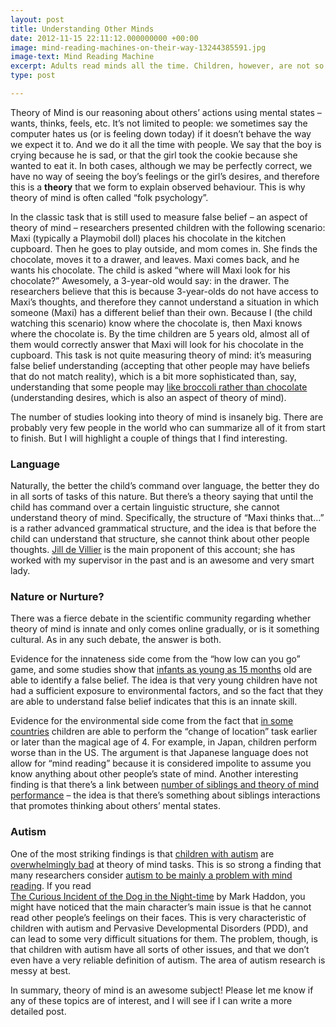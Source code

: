```yaml
---
layout: post
title: Understanding Other Minds
date: 2012-11-15 22:11:12.000000000 +00:00
image: mind-reading-machines-on-their-way-13244385591.jpg
image-text: Mind Reading Machine
excerpt: Adults read minds all the time. Children, however, are not so great at it. How come?
type: post

---
```


Theory of Mind is our reasoning about others’ actions using mental states – wants, thinks, feels, etc. It’s not limited to people: we sometimes say the computer hates us (or is feeling down today) if it doesn’t behave the way we expect it to. And we do it all the time with people. We say that the boy is crying because he is sad, or that the girl took the cookie because she wanted to eat it. In both cases, although we may be perfectly correct, we have no way of seeing the boy’s feelings or the girl’s desires, and therefore this is a **theory** that we form to explain observed behaviour. This is why theory of mind is often called “folk psychology”.

In the classic task that is still used to measure false belief – an aspect of theory of mind – researchers presented children with the following scenario: Maxi (typically a Playmobil doll) places his chocolate in the kitchen cupboard. Then he goes to play outside, and mom comes in. She finds the chocolate, moves it to a drawer, and leaves. Maxi comes back, and he wants his chocolate. The child is asked “where will Maxi look for his chocolate?” Awesomely, a 3-year-old would say: in the drawer. The researchers believe that this is because 3-year-olds do not have access to Maxi’s thoughts, and therefore they cannot understand a situation in which someone (Maxi) has a different belief than their own. Because I (the child watching this scenario) know where the chocolate is, then Maxi knows where the chocolate is. By the time children are 5 years old, almost all of them would correctly answer that Maxi will look for his chocolate in the cupboard. This task is not quite measuring theory of mind: it’s measuring false belief understanding (accepting that other people may have beliefs that do not match reality), which is a bit more sophisticated than, say, understanding that some people may [like broccoli rather than chocolate](http://www.bc.edu/content/dam/files/schools/cas_sites/psych/pdf/critique_desires.pdf) (understanding desires, which is also an aspect of theory of mind).

The number of studies looking into theory of mind is insanely big. There are probably very few people in the world who can summarize all of it from start to finish. But I will highlight a couple of things that I find interesting.

### Language

Naturally, the better the child’s command over language, the better they do in all sorts of tasks of this nature. But there’s a theory saying that until the child has command over a certain linguistic structure, she cannot understand theory of mind. Specifically, the structure of “Maxi thinks that...” is a rather advanced grammatical structure, and the idea is that before the child can understand that structure, she cannot think about other people thoughts. [Jill de Villier](http://www.smith.edu/psychology/faculty_jdevilliers.php) is the main proponent of this account; she has worked with my supervisor in the past and is an awesome and very smart lady.

### Nature or Nurture?

There was a fierce debate in the scientific community regarding whether theory of mind is innate and only comes online gradually, or is it something cultural. As in any such debate, the answer is both.

Evidence for the innateness side come from the “how low can you go” game, and some studies show that [infants as young as 15 months](http://www.ncbi.nlm.nih.gov/pmc/articles/PMC2930901/) old are able to identify a false belief. The idea is that very young children have not had a sufficient exposure to environmental factors, and so the fact that they are able to understand false belief indicates that this is an innate skill.

Evidence for the environmental side come from the fact that [in some countries](http://onlinelibrary.wiley.com/store/10.1111/1467-8624.00304/asset/1467-8624.00304.pdf?v=1&t=h9kc0gn2&s=48af8464791d45c8915d394cae345922d66b46c1) children are able to perform the “change of location” task earlier or later than the magical age of 4\. For example, in Japan, children perform worse than in the US. The argument is that Japanese language does not allow for “mind reading” because it is considered impolite to assume you know anything about other people’s state of mind. Another interesting finding is that there’s a link between [number of siblings and theory of mind performance](http://onlinelibrary.wiley.com/doi/10.1111/j.1467-8624.1994.tb00814.x/abstract) – the idea is that there’s something about siblings interactions that promotes thinking about others’ mental states.

### Autism

One of the most striking findings is that [children with autism](http://www.sciencedirect.com/science/article/pii/0010027785900228) are [overwhelmingly bad](http://books.google.ca/books?id=MDbcNu9zYZAC&printsec=frontcover#v=onepage&q&f=false) at theory of mind tasks. This is so strong a finding that many researchers consider [autism to be mainly a problem with mind reading](http://autismresearchcentre.com/docs/papers/1989_BC_The%20autistic%20child's%20theory%20of%20mind_JChildPsycholPsychiat.PDF). If you read  
[The Curious Incident of the Dog in the Night-time](http://en.wikipedia.org/wiki/The_Curious_Incident_of_the_Dog_in_the_Night-Time) by Mark Haddon, you might have noticed that the main character’s main issue is that he cannot read other people’s feelings on their faces. This is very characteristic of children with autism and Pervasive Developmental Disorders (PDD), and can lead to some very difficult situations for them. The problem, though, is that children with autism have all sorts of other issues, and that we don’t even have a very reliable definition of autism. The area of autism research is messy at best.

In summary, theory of mind is an awesome subject! Please let me know if any of these topics are of interest, and I will see if I can write a more detailed post.
